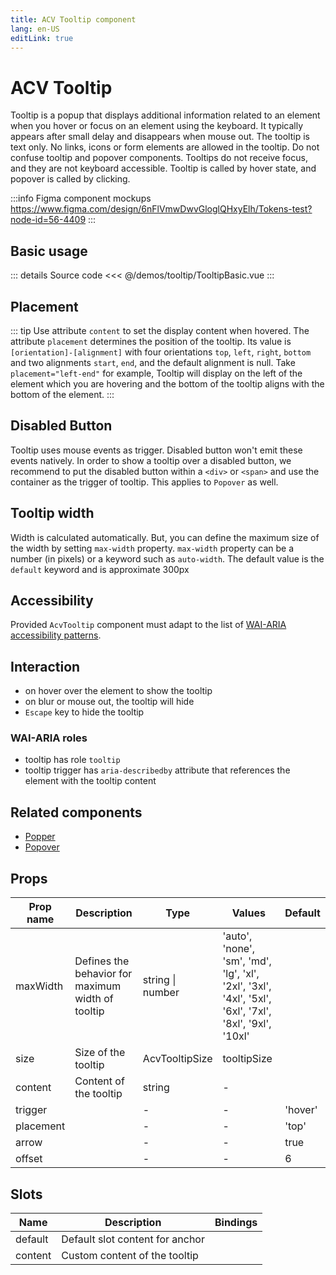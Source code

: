 ```yaml
---
title: ACV Tooltip component
lang: en-US
editLink: true
---
```


# ACV Tooltip

Tooltip is a popup that displays additional information related to an element
when you hover or focus on an element using the keyboard.
It typically appears after small delay and disappears when mouse out.
The tooltip is text only.
No links, icons or form elements are allowed in the tooltip.
Do not confuse tooltip and popover components.
Tooltips do not receive focus, and they are not keyboard accessible.
Tooltip is called by hover state, and popover is called by clicking.

:::info Figma component mockups
https://www.figma.com/design/6nFlVmwDwvGloglQHxyElh/Tokens-test?node-id=56-4409
:::

## Basic usage

<TooltipBasic />

::: details Source code
<<< @/demos/tooltip/TooltipBasic.vue
:::

## Placement

::: tip
Use attribute `content` to set the display content when hovered.
The attribute `placement` determines the position of the tooltip.
Its value is `[orientation]-[alignment]` with four orientations `top`, `left`, `right`, `bottom`
and two alignments `start`, `end`, and the default alignment is null.
Take `placement="left-end"` for example, Tooltip will display on the left of the element which you are hovering and the bottom of the tooltip aligns with the bottom of the element.
:::

<TooltipPlacement />

## Disabled Button

Tooltip uses mouse events as trigger. Disabled button won't emit these events natively.
In order to show a tooltip over a disabled button, we recommend to put the disabled button within a `<div>` or `<span>` and use the container as the trigger of tooltip.
This applies to `Popover` as well.

<TooltipDisabledButton />

## Tooltip width

Width is calculated automatically. But, you can define the maximum size of the width by setting `max-width` property. `max-width` property can be a number (in pixels) or a keyword such as `auto-width`. The default value is the `default` keyword and is approximate 300px

<TooltipWidth />

## Accessibility

Provided `AcvTooltip` component must adapt to the list of
[WAI-ARIA accessibility patterns](https://www.w3.org/WAI/ARIA/apg/patterns/tooltip/).

## Interaction

- on hover over the element to show the tooltip
- on blur or mouse out, the tooltip will hide
- `Escape` key to hide the tooltip

### WAI-ARIA roles

- tooltip has role `tooltip`
- tooltip trigger has `aria-describedby` attribute that references the element with the tooltip content

## Related components

- [Popper](/components/popper/popper.doc)
- [Popover](/components/popover/popover.doc)

## Props

| Prop name | Description                                       | Type             | Values                                                                                                 | Default |
| --------- | ------------------------------------------------- | ---------------- | ------------------------------------------------------------------------------------------------------ | ------- |
| maxWidth  | Defines the behavior for maximum width of tooltip | string \| number | 'auto', 'none', 'sm', 'md', 'lg', 'xl', '2xl', '3xl', '4xl', '5xl', '6xl', '7xl', '8xl', '9xl', '10xl' |         |
| size      | Size of the tooltip                               | AcvTooltipSize   | tooltipSize                                                                                            |         |
| content   | Content of the tooltip                            | string           | -                                                                                                      |         |
| trigger   |                                                   | -                | -                                                                                                      | 'hover' |
| placement |                                                   | -                | -                                                                                                      | 'top'   |
| arrow     |                                                   | -                | -                                                                                                      | true    |
| offset    |                                                   | -                | -                                                                                                      | 6       |

## Slots

| Name    | Description                     | Bindings |
| ------- | ------------------------------- | -------- |
| default | Default slot content for anchor |          |
| content | Custom content of the tooltip   |          |
